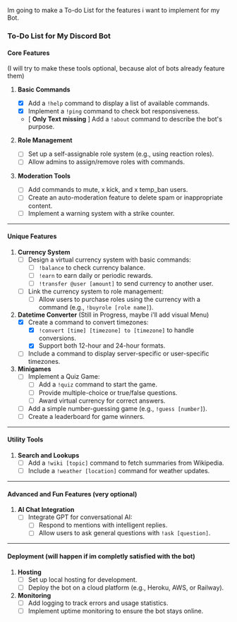 Im going to make a To-do List for the features i want to implement for my Bot.

### **To-Do List for My Discord Bot**

#### **Core Features**
(I will try to make these tools optional, because alot of bots already feature them)

1. **Basic Commands**
   - [x] Add a `!help` command to display a list of available commands.
   - [x] Implement a `!ping` command to check bot responsiveness.
   - [ **Only Text missing** ] Add a `!about` command to describe the bot's purpose.

2. **Role Management**
   - [ ] Set up a self-assignable role system (e.g., using reaction roles).
   - [ ] Allow admins to assign/remove roles with commands.

3. **Moderation Tools**
   - [ ] Add commands to mute, x kick, and x temp_ban users.
   - [ ] Create an auto-moderation feature to delete spam or inappropriate content.
   - [ ] Implement a warning system with a strike counter.

---

#### **Unique Features**
1. **Currency System**
   - [ ] Design a virtual currency system with basic commands:
     - [ ] `!balance` to check currency balance.
     - [ ] `!earn` to earn daily or periodic rewards.
     - [ ] `!transfer @user [amount]` to send currency to another user.
   - [ ] Link the currency system to role management:
     - [ ] Allow users to purchase roles using the currency with a command (e.g., `!buyrole [role name]`).

2. **Datetime Converter**
   (Still in Progress, maybe i'll add visual Menu)
   - [x] Create a command to convert timezones:
     - [x] `!convert [time] [timezone] to [timezone]` to handle conversions.
     - [x] Support both 12-hour and 24-hour formats.
   - [ ] Include a command to display server-specific or user-specific timezones.

3. **Minigames**
   - [ ] Implement a Quiz Game:
     - [ ] Add a `!quiz` command to start the game.
     - [ ] Provide multiple-choice or true/false questions.
     - [ ] Award virtual currency for correct answers.
   - [ ] Add a simple number-guessing game (e.g., `!guess [number]`).
   - [ ] Create a leaderboard for game winners.

---

#### **Utility Tools**
1. **Search and Lookups**
   - [ ] Add a `!wiki [topic]` command to fetch summaries from Wikipedia.
   - [ ] Include a `!weather [location]` command for weather updates.

---

#### **Advanced and Fun Features (very optional)**
1. **AI Chat Integration**
   - [ ] Integrate GPT for conversational AI:
     - [ ] Respond to mentions with intelligent replies.
     - [ ] Allow users to ask general questions with `!ask [question]`.

---

#### **Deployment (will happen if im completly satisfied with the bot)**
1. **Hosting**
   - [ ] Set up local hosting for development.
   - [ ] Deploy the bot on a cloud platform (e.g., Heroku, AWS, or Railway).

2. **Monitoring**
   - [ ] Add logging to track errors and usage statistics.
   - [ ] Implement uptime monitoring to ensure the bot stays online.
